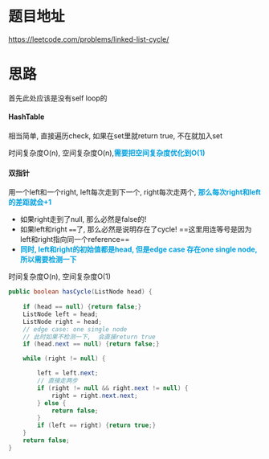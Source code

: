 # 题目地址

https://leetcode.com/problems/linked-list-cycle/



# 思路

首先此处应该是没有self loop的

#### HashTable

相当简单, 直接遍历check, 如果在set里就return true, 不在就加入set

时间复杂度O(n), 空间复杂度O(n),<font color = grape>**需要把空间复杂度优化到O(1)**</font>

#### 双指针

用一个left和一个right, left每次走到下一个, right每次走两个, <font color = grape>**那么每次right和left的差距就会+1**</font>

+ 如果right走到了null, 那么必然是false的!
+ 如果left和right `==`了, 那么必然是说明存在了cycle! ==这里用连等号是因为left和right指向同一个reference==
+ <font color = grape>**同时, left和right的初始值都是head, 但是edge case 存在one single node, 所以需要检测一下**</font>

时间复杂度O(n), 空间复杂度O(1)

```java
public boolean hasCycle(ListNode head) {
	
    if (head == null) {return false;}
    ListNode left = head;
    ListNode right = head;
	// edge case: one single node
    // 此时如果不检测一下,  会直接return true
    if (head.next == null) {return false;}

    while (right != null) {

        left = left.next;
        // 直接走两步
        if (right != null && right.next != null) { 
            right = right.next.next;
        } else {
            return false;
        }
        if (left == right) {return true;}
    }
    return false;
}
```



